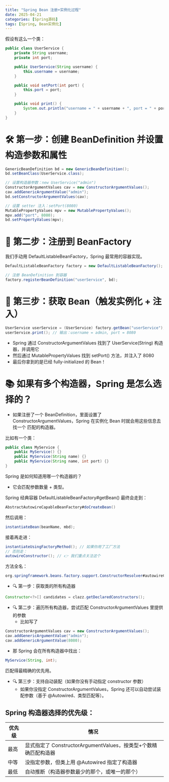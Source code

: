 ```yaml
---
title: "Spring Bean 注册+实例化过程"
date: 2025-04-21
categories: [Spring源码]
tags: [Spring, Bean实例化]
---
```


假设有这么一个类：

```java
public class UserService {
    private String username;
    private int port;

    public UserService(String username) {
        this.username = username;
    }

    public void setPort(int port) {
        this.port = port;
    }

    public void print() {
        System.out.println("username = " + username + ", port = " + port);
    }
}
```

# 🛠️ 第一步：创建 BeanDefinition 并设置构造参数和属性

```java
GenericBeanDefinition bd = new GenericBeanDefinition();
bd.setBeanClass(UserService.class);

// 设置构造器参数：new UserService("admin")
ConstructorArgumentValues cav = new ConstructorArgumentValues();
cav.addGenericArgumentValue("admin");
bd.setConstructorArgumentValues(cav);

// 设置 setter 注入：setPort(8080)
MutablePropertyValues mpv = new MutablePropertyValues();
mpv.add("port", 8080);
bd.setPropertyValues(mpv);
```

# 🧠 第二步：注册到 BeanFactory

我们手动用 DefaultListableBeanFactory，Spring 最常用的容器实现。

```java
DefaultListableBeanFactory factory = new DefaultListableBeanFactory();

// 注册 BeanDefinition 到容器
factory.registerBeanDefinition("userService", bd);
```

# 🚀 第三步：获取 Bean（触发实例化 + 注入）

```java
UserService userService = (UserService) factory.getBean("userService");
userService.print(); // 输出：username = admin, port = 8080
```


- Spring 通过 ConstructorArgumentValues 找到了 UserService(String) 构造器，并调用它 
- 然后通过 MutablePropertyValues 找到 setPort() 方法，并注入了 8080 
- 最后你拿到的是已经 fully-initialized 的 Bean！


# 📚 如果有多个构造器，Spring 是怎么选择的？
- 如果注册了一个 BeanDefinition，里面设置了 ConstructorArgumentValues，Spring 在实例化 Bean 时就会用这些信息去找一个 匹配的构造器。

比如有一个类：

```java
public class MyService {
    public MyService() {}
    public MyService(String name) {}
    public MyService(String name, int port) {}
}
```

Spring 是如何知道用哪一个构造器的？
- 它会匹配参数数量 + 类型。

Spring 经典容器 DefaultListableBeanFactory#getBean() 最终会走到：

```java
AbstractAutowireCapableBeanFactory#doCreateBean()
```

然后调用：
```java
instantiateBean(beanName, mbd);
```

接着再走进：
```java
instantiateUsingFactoryMethod(); // 如果你用了工厂方法
// 否则走：
autowireConstructor(); // 👉 我们重点关注这个
```

方法全名：

```java
org.springframework.beans.factory.support.ConstructorResolver#autowireConstructor
```

- 🔍 第一步：获取类的所有构造器

```java
Constructor<?>[] candidates = clazz.getDeclaredConstructors();
```

- 🔍 第二步：遍历所有构造器，尝试匹配 ConstructorArgumentValues 里提供的参数
  - 比如写了
```java
ConstructorArgumentValues cav = new ConstructorArgumentValues();
cav.addGenericArgumentValue("admin");
cav.addGenericArgumentValue(8080);
```

-   那 Spring 会在所有构造器中找出：
```java
MyService(String, int);
```
匹配得最精确的优先用。

- 🔍 第三步：支持自动装配（如果你没有手动指定 constructor 参数）
  - 如果你没指定 ConstructorArgumentValues，Spring 还可以自动尝试装配参数（基于 @Autowired、类型匹配等）。

## Spring 构造器选择的优先级：

| 优先级 | 情况                                            |
|-----|-----------------------------------------------|
| 最高	 | 显式指定了 ConstructorArgumentValues，按类型+个数精确匹配构造器 |
| 中等	 | 没指定参数，但类上用 @Autowired 指定了构造器                  |
| 最低	 | 自动推断（构造器参数最少的那个，或唯一的那个）                       |


